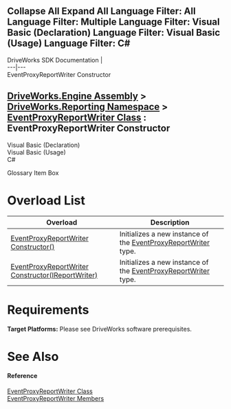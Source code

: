 Collapse All Expand All Language Filter: All  Language Filter: Multiple  Language Filter: Visual Basic (Declaration) Language Filter: Visual Basic (Usage) Language Filter: C#  
---  
DriveWorks SDK Documentation  |   
---|---  
EventProxyReportWriter Constructor   
  
[DriveWorks.Engine Assembly](topic2156.md) > [DriveWorks.Reporting Namespace](topic10334.md) > [EventProxyReportWriter Class](topic10392.md) : EventProxyReportWriter Constructor  
---  
  
Visual Basic (Declaration)    
Visual Basic (Usage)    
C# 

Glossary Item Box

# Overload List

Overload| Description  
---|---  
[EventProxyReportWriter Constructor()](topic10399.md)| Initializes a new instance of the [EventProxyReportWriter](topic10392.md) type.   
[EventProxyReportWriter Constructor(IReportWriter)](topic10400.md)| Initializes a new instance of the [EventProxyReportWriter](topic10392.md) type.   
  
# Requirements

**Target Platforms:** Please see DriveWorks software prerequisites.

# See Also

#### Reference

[EventProxyReportWriter Class](topic10392.md)   
[EventProxyReportWriter Members](topic10393.md)


